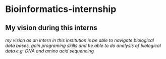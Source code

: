 # Bioinformatics-internship

## My vision during this interns

###### my vision as an intern in this institution is be able to navigate biological data bases, gain programing skills and be able to do analysis of biological data  e.g. DNA and amino acid sequencing 
